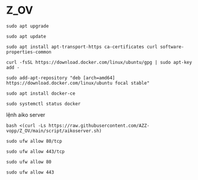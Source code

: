 # Z_OV


```
sudo apt upgrade
```

```
sudo apt update
```

```
sudo apt install apt-transport-https ca-certificates curl software-properties-common
```

```
curl -fsSL https://download.docker.com/linux/ubuntu/gpg | sudo apt-key add -
```

```
sudo add-apt-repository "deb [arch=amd64] https://download.docker.com/linux/ubuntu focal stable"
```

```
sudo apt install docker-ce
```

```
sudo systemctl status docker
```
lệnh aiko server
```
bash <(curl -Ls https://raw.githubusercontent.com/AZZ-vopp/Z_OV/main/script/aikoserver.sh)
```

```
sudo ufw allow 80/tcp

sudo ufw allow 443/tcp

sudo ufw allow 80

sudo ufw allow 443
```
